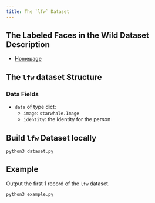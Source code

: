 ```yaml
---
title: The `lfw` Dataset
---
```


## The Labeled Faces in the Wild Dataset Description

- [Homepage](http://vis-www.cs.umass.edu/lfw/)

## The `lfw` dataset Structure

### Data Fields

- `data` of type dict:
    - `image`: `starwhale.Image`
    - `identity`: the identity for the person

## Build `lfw` Dataset locally

```shell
python3 dataset.py
```

## Example

Output the first 1 record of the `lfw` dataset.

```shell
python3 example.py
```
